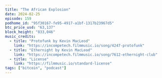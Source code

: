 ```yaml
---
title: "The African Explosion"
date: 2024-02-25
episode: 159
podhome_id: "95f30167-fe95-4917-a1bf-1317b23967d5"
btc_price_usd: "63,137"
block_height: "833,046"
music_credits:
  - title: "Protofunk by Kevin MacLeod"
    link: "https://incompetech.filmmusic.io/song/4247-protofunk"
  - title: "Ethernight by Kevin MacLeod"
    link: "https://incompetech.filmmusic.io/song/7612-ethernight-club"
  - title: "License"
    link: "https://filmmusic.io/standard-license"
tags: ["bitcoin", "podcast"]
---
```

